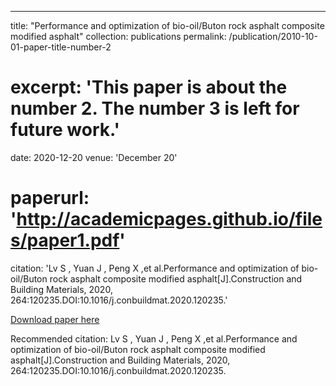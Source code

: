 ---
title: "Performance and optimization of bio-oil/Buton rock asphalt composite modified asphalt"
collection: publications
permalink: /publication/2010-10-01-paper-title-number-2
# excerpt: 'This paper is about the number 2. The number 3 is left for future work.'
date: 2020-12-20
venue: 'December 20'
# paperurl: 'http://academicpages.github.io/files/paper1.pdf'
citation: 'Lv S , Yuan J , Peng X ,et al.Performance and optimization of bio-oil/Buton rock asphalt composite modified asphalt[J].Construction and Building Materials, 2020, 264:120235.DOI:10.1016/j.conbuildmat.2020.120235.'

[Download paper here](10.1016/j.conbuildmat.2020.120235)

Recommended citation: Lv S , Yuan J , Peng X ,et al.Performance and optimization of bio-oil/Buton rock asphalt composite modified asphalt[J].Construction and Building Materials, 2020, 264:120235.DOI:10.1016/j.conbuildmat.2020.120235.
